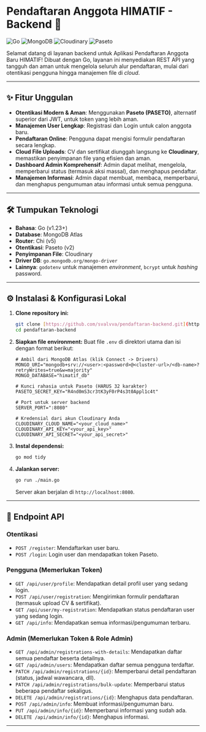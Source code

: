 # Pendaftaran Anggota HIMATIF - Backend 🚀

![Go](https://img.shields.io/badge/Go-00ADD8?style=for-the-badge&logo=go&logoColor=white)
![MongoDB](https://img.shields.io/badge/MongoDB-47A248?style=for-the-badge&logo=mongodb&logoColor=white)
![Cloudinary](https://img.shields.io/badge/Cloudinary-3448C5?style=for-the-badge&logo=Cloudinary&logoColor=white)
![Paseto](https://img.shields.io/badge/Paseto-000000?style=for-the-badge&logo=paseto&logoColor=white)

Selamat datang di layanan backend untuk Aplikasi Pendaftaran Anggota Baru HIMATIF! Dibuat dengan Go, layanan ini menyediakan REST API yang tangguh dan aman untuk mengelola seluruh alur pendaftaran, mulai dari otentikasi pengguna hingga manajemen file di *cloud*.

---

## ✨ Fitur Unggulan

-   **Otentikasi Modern & Aman**: Menggunakan **Paseto (PASETO)**, alternatif superior dari JWT, untuk token yang lebih aman.
-   **Manajemen User Lengkap**: Registrasi dan Login untuk calon anggota baru.
-   **Pendaftaran Online**: Pengguna dapat mengisi formulir pendaftaran secara lengkap.
-   **Cloud File Uploads**: CV dan sertifikat diunggah langsung ke **Cloudinary**, memastikan penyimpanan file yang efisien dan aman.
-   **Dashboard Admin Komprehensif**: Admin dapat melihat, mengelola, memperbarui status (termasuk aksi massal), dan menghapus pendaftar.
-   **Manajemen Informasi**: Admin dapat membuat, membaca, memperbarui, dan menghapus pengumuman atau informasi untuk semua pengguna.

---

## 🛠️ Tumpukan Teknologi

-   **Bahasa**: Go (v1.23+)
-   **Database**: MongoDB Atlas
-   **Router**: Chi (v5)
-   **Otentikasi**: Paseto (v2)
-   **Penyimpanan File**: Cloudinary
-   **Driver DB**: `go.mongodb.org/mongo-driver`
-   **Lainnya**: `godotenv` untuk manajemen *environment*, `bcrypt` untuk *hashing* password.

---

## ⚙️ Instalasi & Konfigurasi Lokal

1.  **Clone repository ini:**
    ```bash
    git clone [https://github.com/svalvva/pendaftaran-backend.git](https://github.com/svalvva/pendaftaran-backend.git)
    cd pendaftaran-backend
    ```

2.  **Siapkan file environment:**
    Buat file `.env` di direktori utama dan isi dengan format berikut:
    ```env
    # Ambil dari MongoDB Atlas (klik Connect -> Drivers)
    MONGO_URI="mongodb+srv://<user>:<password>@<cluster-url>/<db-name>?retryWrites=true&w=majority"
    MONGO_DATABASE="himatif_db"

    # Kunci rahasia untuk Paseto (HARUS 32 karakter)
    PASETO_SECRET_KEY="R4nd0mS3cr3tK3yF0rP4s3t0Appl1c4t"

    # Port untuk server backend
    SERVER_PORT=":8080"
    
    # Kredensial dari akun Cloudinary Anda
    CLOUDINARY_CLOUD_NAME="<your_cloud_name>"
    CLOUDINARY_API_KEY="<your_api_key>"
    CLOUDINARY_API_SECRET="<your_api_secret>"
    ```

3.  **Instal dependensi:**
    ```bash
    go mod tidy
    ```

4.  **Jalankan server:**
    ```bash
    go run ./main.go
    ```
    Server akan berjalan di `http://localhost:8080`.

---

## 📝 Endpoint API

### Otentikasi
- `POST /register`: Mendaftarkan user baru.
- `POST /login`: Login user dan mendapatkan token Paseto.

### Pengguna (Memerlukan Token)
- `GET /api/user/profile`: Mendapatkan detail profil user yang sedang login.
- `POST /api/user/registration`: Mengirimkan formulir pendaftaran (termasuk upload CV & sertifikat).
- `GET /api/user/my-registration`: Mendapatkan status pendaftaran user yang sedang login.
- `GET /api/info`: Mendapatkan semua informasi/pengumuman terbaru.

### Admin (Memerlukan Token & Role Admin)
- `GET /api/admin/registrations-with-details`: Mendapatkan daftar semua pendaftar beserta detailnya.
- `GET /api/admin/users`: Mendapatkan daftar semua pengguna terdaftar.
- `PATCH /api/admin/registrations/{id}`: Memperbarui detail pendaftaran (status, jadwal wawancara, dll).
- `PATCH /api/admin/registrations/bulk-update`: Memperbarui status beberapa pendaftar sekaligus.
- `DELETE /api/admin/registrations/{id}`: Menghapus data pendaftaran.
- `POST /api/admin/info`: Membuat informasi/pengumuman baru.
- `PUT /api/admin/info/{id}`: Memperbarui informasi yang sudah ada.
- `DELETE /api/admin/info/{id}`: Menghapus informasi.

---
